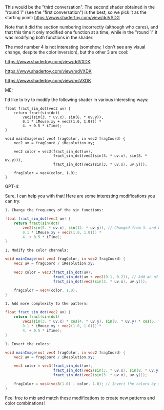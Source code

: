 This would be the "third conversation". The second shader obtained in the "round 1" (see the "first conversation") is the best,
so we pick it as the starting point: https://www.shadertoy.com/view/ddVSDG

Note that it did the section numbering incorrectly (although who cares), and that this time it only modified
one function at a time, while in the "round 1" it was modifying both functions in the shader.

The mod number 4 is not interesting (somehow, I don't see any visual change, despite the color inversion),
but the other 3 are cool:

https://www.shadertoy.com/view/ddVXDK

https://www.shadertoy.com/view/mdVXDK

https://www.shadertoy.com/view/msVXDK

ME:

I'd like to try to modify the following shader in various interesting ways:

```
float fract_sin_dot(vec2 uv) {
    return fract(sin(dot(
        vec2(sin(3. * uv.x), sin(8. * uv.y)),
        0.1 * iMouse.xy + vec2(1.0, 1.0))) *
        4. + 0.5 * iTime);
}

void mainImage(out vec4 fragColor, in vec2 fragCoord) {
    vec2 uv = fragCoord / iResolution.xy;

    vec3 color = vec3(fract_sin_dot(uv),
                      fract_sin_dot(vec2(sin(3. * uv.x), sin(8. * uv.y))),
                      fract_sin_dot(vec2(sin(3. * uv.x), uv.y)));

    fragColor = vec4(color, 1.0);
}
```

GPT-4:

Sure, I can help you with that! Here are some interesting modifications you can try:

    1. Change the frequency of the sin functions:
    
```glsl
float fract_sin_dot(vec2 uv) {
    return fract(sin(dot(
        vec2(sin(5. * uv.x), sin(12. * uv.y)), // Changed from 3. and 8. to 5. and 12.
        0.1 * iMouse.xy + vec2(1.0, 1.0))) *
        4. + 0.5 * iTime);
}
```

    1. Modify the color channels:
    
```glsl
void mainImage(out vec4 fragColor, in vec2 fragCoord) {
    vec2 uv = fragCoord / iResolution.xy;

    vec3 color = vec3(fract_sin_dot(uv),
                      fract_sin_dot(uv + vec2(0.1, 0.2)), // Add an offset to the UV coordinates
                      fract_sin_dot(vec2(sin(3. * uv.x), uv.y)));

    fragColor = vec4(color, 1.0);
}
```

    1. Add more complexity to the pattern:

```glsl
float fract_sin_dot(vec2 uv) {
    return fract(sin(dot(
        vec2(sin(3. * uv.x) * cos(4. * uv.y), sin(8. * uv.y) * cos(5. * uv.x)), // Multiply sin and cos functions
        0.1 * iMouse.xy + vec2(1.0, 1.0))) *
        4. + 0.5 * iTime);
}
```

    1. Invert the colors:

```glsl
void mainImage(out vec4 fragColor, in vec2 fragCoord) {
    vec2 uv = fragCoord / iResolution.xy;

    vec3 color = vec3(fract_sin_dot(uv),
                      fract_sin_dot(vec2(sin(3. * uv.x), sin(8. * uv.y))),
                      fract_sin_dot(vec2(sin(3. * uv.x), uv.y)));

    fragColor = vec4(vec3(1.0) - color, 1.0); // Invert the colors by subtracting them from 1.0
}
```

Feel free to mix and match these modifications to create new patterns and color combinations!



